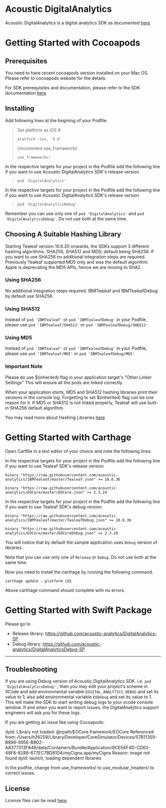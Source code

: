 # Acoustic DigitalAnalytics

Acoustic DigitalAnalytics is a digital analytics SDK as documented [here](https://developer.goacoustic.com/acoustic-dig-analytics/docs/getting-started-with-the-digital-analytics-sdk-for-ios)

# Getting Started with Cocoapods
## Prerequisites

You need to have recent cocoapods version installed on your Mac OS. Please refer to cocoapods website for the details.

For SDK prerequisites and documentation, please refer to the SDK documentation [here](https://developer.goacoustic.com/acoustic-dig-analytics/docs/getting-started-with-the-digital-analytics-sdk-for-ios)

## Installing

Add following lines at the begining of your Podfile

>Set platform as iOS 9
>
>`platform :ios, '9.0'`
>
>Uncomment use_frameworks
>
>`use_frameworks!`

In the respective targets for your project in the Podfile add the following line if you want to use Acoustic DigitalAnalytics SDK's release version

>`pod 'DigitalAnalytics'`

In the respective targets for your project in the Podfile add the following line if you want to use Acoustic DigitalAnalytics SDK's release version

>`pod 'DigitalAnalyticsDebug'`

Remember you can use only one of  `pod 'DigitalAnalytics'` and `pod 'DigitalAnalyticsDebug'`. Do not use both at the same time.

## Choosing A Suitable Hashing Library
Starting Tealeaf version 10.6.20 onwards, the SDKs support 3 different hashing algorithms. SHA256, SHA512 and MD5; default being SHA256. If you want to use SHA256 no additional integration steps are required. Previously Tealeaf supported MD5 only and was the default algorithm. Apple is deprecating the MD5 APIs, hence we are moving to SHA2.

### Using SHA256
No additional integration steps required. IBMTealeaf and IBMTealeafDebug by default use SHA256.

### Using SHA512
Instead of `pod 'IBMTealeaf'` or `pod 'IBMTealeafDebug'` in your Podfile, please use `pod 'IBMTealeaf/SHA512'` or `pod 'IBMTealeafDebug/SHA512'`

### Using MD5
Instead of `pod 'IBMTealeaf'` or `pod 'IBMTealeafDebug'` in your Podfile, please use `pod 'IBMTealeaf/MD5'` or `pod 'IBMTealeafDebug/MD5'`

### Important Note
Please do use $(inherited) flag in your application target's "Other Linker Settings" This will ensure all the pods are linked correctly.

When your application starts, MD5 and SHA512 hashing libraries print their versions in the console log. Forgetting to set $(inherited) flag can be one reason for it. If MD5 or SHA512 is not linked properly, Tealeaf will use built-in SHA256 default algorithm.

You may read more about Hashing Libraries [here](https://developer.goacoustic.com/acoustic-exp-analytics/docs/hashing-libraries-for-computing-unique-ids-md5-sha256-and-sha512)

# Getting Started with Carthage
Open Cartfile in a text editor of your choice and note the following lines:

In the respective targets for your project in the Podfile add the following line if you want to use Tealeaf SDK's release version

`binary "https://raw.githubusercontent.com/acoustic-analytics/IBMTealeaf/master/Tealeaf.json" >= 10.6.36`

`binary "https://raw.githubusercontent.com/acoustic-analytics/EOCore/master/EOCore.json" >= 2.3.24`

In the respective targets for your project in the Podfile add the following line if you want to use Tealeaf SDK's debug version

`binary "https://raw.githubusercontent.com/acoustic-analytics/IBMTealeaf/master/TealeafDebug.json" >= 10.6.36`

`binary "https://raw.githubusercontent.com/acoustic-analytics/EOCore/master/EOCoreDebug.json" >= 2.3.24`

You will notice that by default the sample application uses `Debug` version of libraries.

Note that you can use only one of  `Release` or `Debug`. Do not use both at the same time.

Now you need to install the carthage by running the following command.

`carthage update --platform iOS`

Above carthage command should complete with no errors.

# Getting Started with Swift Package
Please go to 
- Release library: https://github.com/acoustic-analytics/DigitalAnalytics-SP
- Debug library: https://github.com/acoustic-analytics/DigitalAnalyticsDebug-SP
***
## Troubleshooting

If you are using Debug version of Acoustic DigitalAnalytics SDK. i.e. `pod 'DigitalAnalyticsDebug'` , then you may edit your project's scheme in XCode and add environmental variable `DIGITAL_ANALYTICS_DEBUG` and set its value to 1; also add environmental variable `EODebug` and set its value to 1. This will make the SDK to start writing debug logs to your xcode console window. If and when you want to report issues, the DigitalAnalytics support engineers will ask you for these logs.

If you are getting an issue like using Cocoapods:

dyld: Library not loaded: @rpath/EOCore.framework/EOCore
  Referenced from: /Users/h26259/Library/Developer/CoreSimulator/Devices/57B11359-B896-495E-B802-A8377313F848/data/Containers/Bundle/Application/9CE5AF4D-CD63-49F8-8288-677EC7BD81DA/myCigna.app/myCigna
  Reason: image not found
dyld: launch, loading dependent libraries

In the podfile, change from use_frameworks! to use_modular_headers! to correct issues.

## License
License files can be read [here](https://github.com/acoustic-analytics/DigitalAnalytics/blob/master/Licenses/License)
